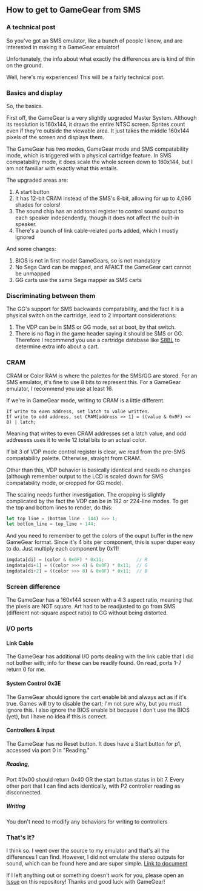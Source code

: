## How to get to GameGear from SMS

### A technical post
So you've got an SMS emulator, like a bunch of people I know, and are interested in making it a GameGear emulator!

Unfortunately, the info about what exactly the differences are is kind of thin on the ground.

Well, here's my experiences! This will be a fairly technical post.

### Basics and display
So, the basics.

First off, the GameGear is a very slightly upgraded Master System. Although its resolution is 160x144, it draws the entire NTSC screen. Sprites count even if they're outside the viewable area. It just takes the middle 160x144 pixels of the screen and displays them.

The GameGear has two modes, GameGear mode and SMS compatability mode, which is triggered with a physical cartridge feature. In SMS compatability mode, it does scale the whole screen down to 160x144, but I am not familiar with exactly what this entails.

The upgraded areas are:

1) A start button
2) It has 12-bit CRAM instead of the SMS's 8-bit, allowing for up to 4,096 shades for colors!
3) The sound chip has an additonal register to control sound output to each speaker independently, though it does not affect the built-in speaker.
4) There's a bunch of link cable-related ports added, which I mostly ignored

And some changes:
1) BIOS is not in first model GameGears, so is not mandatory
2) No Sega Card can be mapped, and AFAICT the GameGear cart cannot be unmapped
3) GG carts use the same Sega mapper as SMS carts

### Discriminating between them
The GG's support for SMS backwards compatability, and the fact it is a physical switch on the cartridge, lead to 2 important considerations:

1) The VDP can be in SMS or GG mode, set at boot, by that switch. 
2) There is no flag in the game header saying it should be SMS or GG. Therefore I recommend you use a cartridge database like [S8BL](https://github.com/raddad772/s8bl) to determine extra info about a cart.

### CRAM
 
CRAM or Color RAM is where the palettes for the SMS/GG are stored. For an SMS emulator, it's fine to use 8 bits to represent this. For a GameGear emulator, I recommend you use at least 16.

If we're in GameGear mode, writing to CRAM is a little different.

```
If write to even address, set latch to value written.
If write to odd address, set CRAM[address >> 1] = ((value & 0x0F) << 8) | latch;
```

Meaning that writes to even CRAM addresses set a latch value, and odd addresses uses it to write 12 total bits to an actual color.

If bit 3 of VDP mode control register is clear, we read from the pre-SMS compatability palette. Otherwise, straight from CRAM.

Other than this, VDP behavior is basically identical and needs no changes (although remember output to the LCD is scaled down for SMS compatability mode, or cropped for GG mode).

The scaling needs further investigation. The cropping is slightly complicated by the fact the VDP can be in 192 or 224-line modes. To get the top and bottom lines to render, do this:

```javascript
let top_line = (bottom_line - 144) >>> 1;
let bottom_line = top_line + 144;
```

And you need to remember to get the colors of the ouput buffer in the new GameGear format. Since it's 4 bits per component, this is super duper easy to do. Just multiply each component by 0x11!

```javascript
imgdata[di] = (color & 0x0F) * 0x11;            // R
imgdata[di+1] = ((color >>> 4) & 0x0F) * 0x11;  // G
imgdata[di+2] = ((color >>> 8) & 0x0F) * 0x11;  // B
```

### Screen difference
The GameGear has a 160x144 screen with a 4:3 aspect ratio, meaning that the pixels are NOT square. Art had to be readjusted to go from SMS (different not-square aspect ratio) to GG without being distorted. 

### I/O ports
#### Link Cable
The GameGear has additional I/O ports dealing with the link cable that I did not bother with; info for these can be readily found. On read, ports 1-7 return 0 for me.

#### System Control 0x3E
The GameGear should ignore the cart enable bit and always act as if it's true. Games will try to disable the cart; I'm not sure why, but you must ignore this.
I also ignore the BIOS enable bit because I don't use the BIOS (yet), but I have no idea if this is correct.

#### Controllers & Input
The GameGear has no Reset button. It does have a Start button for p1, accessed via port 0 in "Reading."

##### Reading,
Port #0x00 should return 0x40 OR the start button status in bit 7.
Every other port that I can find acts identically, with P2 controller reading as disconnected.

##### Writing
You don't need to modify any behaviors for writing to controllers

### That's it?
I think so. I went over the source to my emulator and that's all the differences I can find. However, I did not emulate the stereo outputs for sound, which can be found here and are super simple. [Link to document](https://www.smspower.org/Development/GameGearStereo)

If I left anything out or something doesn't work for you, please open an [Issue](https://github.com/raddad772/raddad772.github.io/issues) on this repository! Thanks and good luck with GameGear! 